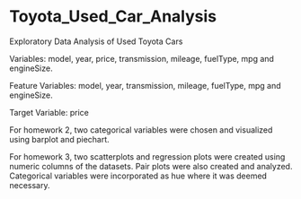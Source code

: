 # Toyota_Used_Car_Analysis
Exploratory Data Analysis of Used Toyota Cars

Variables: model, year, price, transmission, mileage, fuelType, mpg and engineSize.

Feature Variables: model, year, transmission, mileage, fuelType, mpg and engineSize.

Target Variable: price 

For homework 2, two categorical variables were chosen and visualized using barplot and piechart.

For homework 3, two scatterplots and regression plots were created using numeric columns of the datasets. Pair plots were also created and analyzed. Categorical variables were incorporated as hue where it was deemed necessary.
